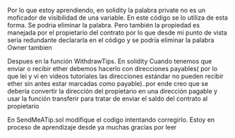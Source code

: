 Por lo que estoy aprendiendo, en solidity la palabra private no es un moficador de visibilidad de una variable. En este código se lo utiliza de esta forma. Se podria eliminar la palabra. Pero también la propiedad es manejada por el propietario del contrato por lo que desde mi punto de vista seria redundante declararla en el código y se podría eliminar la palabra Owner tambien

Despues en la función WithdrawTips. En solidity Cuando tenemos que enviar o recibir  ether debemos hacerlo con direcciones payables( por lo que lei y vi en videos tutoriales las direcciones estándar no pueden recibir ether sin antes estar marcadas como payable)..por ende creo que se debería convertir la  dirección del propietario en una dirección pagable y usar la función transferir para tratar de enviar el saldo del contrato al propietario

En SendMeATip.sol modifique el codigo intentando corregirlo. Estoy en proceso de aprendizaje desde ya muchas gracias por leer
